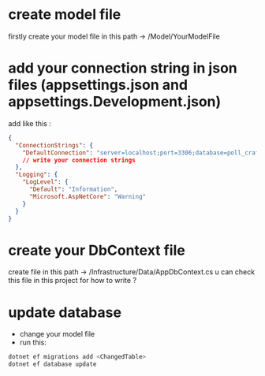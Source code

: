 # create model file
firstly create your model file in this path -> /Model/YourModelFile

# add your connection string in json files (appsettings.json and appsettings.Development.json)
add like this : 
```json
{
  "ConnectionStrings": {
    "DefaultConnection": "server=localhost;port=3306;database=poll_craft;user=yuncemaz;password=53231323;"
    // write your connection strings
  },
  "Logging": {
    "LogLevel": {
      "Default": "Information",
      "Microsoft.AspNetCore": "Warning"
    }
  }
}
```

# create your DbContext file
create file in this path -> /Infrastructure/Data/AppDbContext.cs
u can check this file in this project for how to write ? 


# update database

* change your model file 
* run this:
```bash
dotnet ef migrations add <ChangedTable>
dotnet ef database update
```